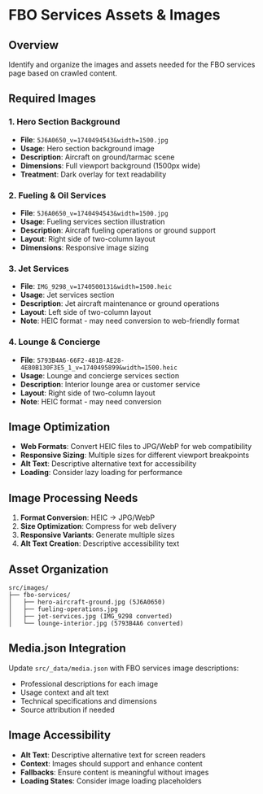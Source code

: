 # FBO Services Assets & Images

## Overview
Identify and organize the images and assets needed for the FBO services page based on crawled content.

## Required Images

### 1. Hero Section Background
- **File**: `5J6A0650_v=1740494543&width=1500.jpg`
- **Usage**: Hero section background image
- **Description**: Aircraft on ground/tarmac scene
- **Dimensions**: Full viewport background (1500px wide)
- **Treatment**: Dark overlay for text readability

### 2. Fueling & Oil Services
- **File**: `5J6A0650_v=1740494543&width=1500.jpg` 
- **Usage**: Fueling services section illustration
- **Description**: Aircraft fueling operations or ground support
- **Layout**: Right side of two-column layout
- **Dimensions**: Responsive image sizing

### 3. Jet Services
- **File**: `IMG_9298_v=1740500131&width=1500.heic`
- **Usage**: Jet services section
- **Description**: Jet aircraft maintenance or ground operations
- **Layout**: Left side of two-column layout
- **Note**: HEIC format - may need conversion to web-friendly format

### 4. Lounge & Concierge
- **File**: `5793B4A6-66F2-481B-AE28-4E80B130F3E5_1_v=1740495899&width=1500.heic`
- **Usage**: Lounge and concierge services section
- **Description**: Interior lounge area or customer service
- **Layout**: Right side of two-column layout  
- **Note**: HEIC format - may need conversion

## Image Optimization
- **Web Formats**: Convert HEIC files to JPG/WebP for web compatibility
- **Responsive Sizing**: Multiple sizes for different viewport breakpoints
- **Alt Text**: Descriptive alternative text for accessibility
- **Loading**: Consider lazy loading for performance

## Image Processing Needs
1. **Format Conversion**: HEIC → JPG/WebP
2. **Size Optimization**: Compress for web delivery
3. **Responsive Variants**: Generate multiple sizes
4. **Alt Text Creation**: Descriptive accessibility text

## Asset Organization
```
src/images/
├── fbo-services/
│   ├── hero-aircraft-ground.jpg (5J6A0650)
│   ├── fueling-operations.jpg  
│   ├── jet-services.jpg (IMG_9298 converted)
│   └── lounge-interior.jpg (5793B4A6 converted)
```

## Media.json Integration
Update `src/_data/media.json` with FBO services image descriptions:
- Professional descriptions for each image
- Usage context and alt text
- Technical specifications and dimensions
- Source attribution if needed

## Image Accessibility
- **Alt Text**: Descriptive alternative text for screen readers
- **Context**: Images should support and enhance content
- **Fallbacks**: Ensure content is meaningful without images
- **Loading States**: Consider image loading placeholders